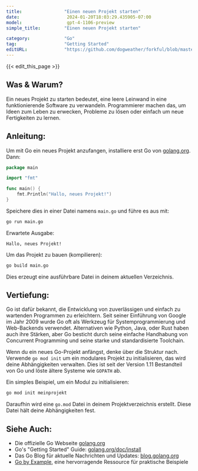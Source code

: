```yaml
---
title:                "Einen neuen Projekt starten"
date:                  2024-01-20T18:03:29.435905-07:00
model:                 gpt-4-1106-preview
simple_title:         "Einen neuen Projekt starten"

category:             "Go"
tag:                  "Getting Started"
editURL:              "https://github.com/dogweather/forkful/blob/master/content/de/go/starting-a-new-project.md"
---
```


{{< edit_this_page >}}

## Was & Warum?

Ein neues Projekt zu starten bedeutet, eine leere Leinwand in eine funktionierende Software zu verwandeln. Programmierer machen das, um Ideen zum Leben zu erwecken, Probleme zu lösen oder einfach um neue Fertigkeiten zu lernen.

## Anleitung:

Um mit Go ein neues Projekt anzufangen, installiere erst Go von [golang.org](https://golang.org/dl/). Dann:

```Go
package main

import "fmt"

func main() {
    fmt.Println("Hallo, neues Projekt!")
}
```

Speichere dies in einer Datei namens `main.go` und führe es aus mit:

```bash
go run main.go
```

Erwartete Ausgabe:

```
Hallo, neues Projekt!
```

Um das Projekt zu bauen (kompilieren):

```bash
go build main.go
```

Dies erzeugt eine ausführbare Datei in deinem aktuellen Verzeichnis.

## Vertiefung:

Go ist dafür bekannt, die Entwicklung von zuverlässigen und einfach zu wartenden Programmen zu erleichtern. Seit seiner Einführung von Google im Jahr 2009 wurde Go oft als Werkzeug für Systemprogrammierung und Web-Backends verwendet. Alternativen wie Python, Java, oder Rust haben auch ihre Stärken, aber Go besticht durch seine einfache Handhabung von Concurrent Programming und seine starke und standardisierte Toolchain.

Wenn du ein neues Go-Projekt anfängst, denke über die Struktur nach. Verwende `go mod init` um ein modulares Projekt zu initialisieren, das wird deine Abhängigkeiten verwalten. Dies ist seit der Version 1.11 Bestandteil von Go und löste ältere Systeme wie `GOPATH` ab.

Ein simples Beispiel, um ein Modul zu initialisieren:

```bash
go mod init meinprojekt
```

Daraufhin wird eine `go.mod` Datei in deinem Projektverzeichnis erstellt. Diese Datei hält deine Abhängigkeiten fest.

## Siehe Auch:

- Die offizielle Go Webseite [golang.org](https://golang.org/)
- Go's "Getting Started" Guide: [golang.org/doc/install](https://golang.org/doc/install)
- Das Go Blog für aktuelle Nachrichten und Updates: [blog.golang.org](https://blog.golang.org/)
- [Go by Example](https://gobyexample.com/), eine hervorragende Ressource für praktische Beispiele
